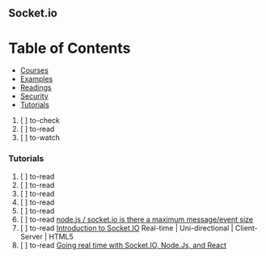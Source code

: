 ## Socket.io

# Table of Contents
<!-- MarkdownTOC depth=4 -->
  - [Courses](#courses)
  - [Examples](#examples)
  - [Readings](#readings)
  - [Security](#security)
  - [Tutorials](#tutorials)
<!-- /MarkdownTOC -->

  1. [ ] to-check []()
  1. [ ] to-read []()
  1. [ ] to-watch []()

### Tutorials

  1. [ ] to-read []()
  1. [ ] to-read []()
  1. [ ] to-read []()
  1. [ ] to-read []()
  1. [ ] to-read []()
  1. [ ] to-read [node.js / socket.io is there a maximum message/event size](https://medium.com/@nodejs_recipes/node-js-socket-io-is-there-a-maximum-message-event-size-9c1ecb477cf3)
  1. [ ] to-read [Introduction to Socket.IO](https://medium.com/@chathuranga94/introduction-to-socket-io-600025322cd2) Real-time | Uni-directional | Client-Server | HTML5
  1. [ ] to-read [Going real time with Socket.IO, Node.Js, and React](https://codeburst.io/going-real-time-with-socket-io-node-js-and-react-3e0f02d3d447)
